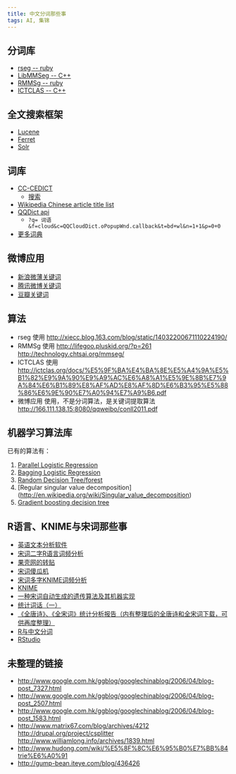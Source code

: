 ```yaml
---
title: 中文分词那些事
tags: AI, 集锦
---
```


分词库
---------

* [rseg -- ruby](https://github.com/yzhang/rseg)
* [LibMMSeg -- C++](http://www.coreseek.cn/opensource/mmseg/)
* [RMMSg -- ruby](http://rmmseg.rubyforge.org)
* [ICTCLAS -- C++](http://ictclas.org/index.html)

全文搜索框架
--------------

* [Lucene](http://lucene.apache.org/)
* [Ferret](https://github.com/dbalmain/ferret)
* [Solr](http://lucene.apache.org/solr/)

词库
-----

* [CC-CEDICT](http://cc-cedict.org/wiki/)
  - [搜索](http://www.mdbg.net/chindict/chindict.php)
* [Wikipedia Chinese article title list](http://download.wikimedia.org/zhwiki/)
* [QQDict api](http://dict.qq.com/dict)
  - `?q= 词语 &f=cloud&c=QQCloudDict.oPopupWnd.callback&t=bd+wl&n=1+1&p=0+0`
* [更多词典](http://technology.chtsai.org/wordlist/)

微博应用
----------

* [新浪微薄关键词](http://app.thunlp.org/weibo/index.jsp)
* [腾讯微博关键词](http://166.111.138.15:8080/qqweibo/intro.html#tec)
* [豆瓣关键词](http://166.111.138.15:8080/douban)

算法
-----

* rseg 使用 http://xiecc.blog.163.com/blog/static/14032200671110224190/
* RMMSg 使用 http://lifegoo.pluskid.org/?p=261 http://technology.chtsai.org/mmseg/
* ICTCLAS 使用 http://ictclas.org/docs/%E5%9F%BA%E4%BA%8E%E5%A4%9A%E5%B1%82%E9%9A%90%E9%A9%AC%E6%A8%A1%E5%9E%8B%E7%9A%84%E6%B1%89%E8%AF%AD%E8%AF%8D%E6%B3%95%E5%88%86%E6%9E%90%E7%A0%94%E7%A9%B6.pdf
* 微博应用 使用，不是分词算法，是关键词提取算法 http://166.111.138.15:8080/qqweibo/conll2011.pdf

机器学习算法库
----------------

已有的算法有：

1. [Parallel Logistic Regression](http://en.wikipedia.org/wiki/Logistic_regression)
2. [Bagging Logistic Regression](http://en.wikipedia.org/wiki/Bootstrap_aggregating)
3. [Random Decision Tree/forest](http://en.wikipedia.org/wiki/Random_forest)
4. [Regular singular value decomposition]
(http://en.wikipedia.org/wiki/Singular_value_decomposition)
5. [Gradient boosting decision tree](http://en.wikipedia.org/wiki/Gradient_boosting)


R语言、KNIME与宋词那些事
------------------------

* [英语文本分析软件](http://www.dictionsoftware.com/)
* [宋词二字R语言词频分析](http://yixuan.cos.name/cn/2011/03/text-mining-of-song-poems/)
* [果壳网的转贴](http://www.guokr.com/post/74433)
* [宋词傻瓜机](http://mrsunli.com/2011/songci/)
* [宋词多字KNIME词频分析](http://www.freeon.info/?p=739)
* [KNIME](http://www.knime.org/)
* [一种宋词自动生成的遗传算法及其机器实现](http://wenku.baidu.com/view/bf7c8a00b52acfc789ebc9be.html)
* [统计词话（一）](http://cos.name/2011/03/statistics-in-chinese-song-poem-1/)
* [《全唐诗》、《全宋词》统计分析报告（内有整理后的全唐诗和全宋词下载，可供再度整理）](http://yixf.name/2011/03/21/%E5%B1%B1%E4%BA%BA%E4%BD%95%E5%A4%84%E5%90%9B%E4%B8%8D%E8%A7%81%EF%BC%9F%E4%B8%9C%E9%A3%8E%E4%B8%80%E8%8A%B1%E5%80%9A%E9%98%91%E5%B9%B2%EF%BC%81-%E2%80%94%E2%80%94%E3%80%8A%E5%85%A8%E5%94%90%E8%AF%97/)
* [R与中文分词](http://cos.name/cn/topic/105321)
* [RStudio](http://rstudio.org/)

未整理的链接
-------------

* http://www.google.com.hk/ggblog/googlechinablog/2006/04/blog-post_7327.html
* http://www.google.com.hk/ggblog/googlechinablog/2006/04/blog-post_2507.html
* http://www.google.com.hk/ggblog/googlechinablog/2006/04/blog-post_1583.html
* http://www.matrix67.com/blog/archives/4212 http://drupal.org/project/csplitter http://www.williamlong.info/archives/1839.html
* http://www.hudong.com/wiki/%E5%8F%8C%E6%95%B0%E7%BB%84trie%E6%A0%91
* http://gump-bean.iteye.com/blog/436426